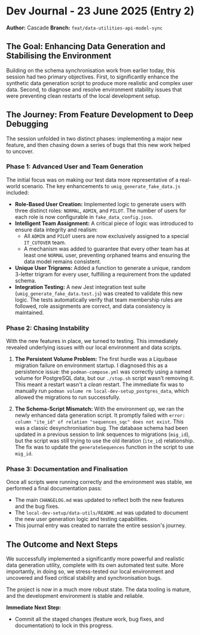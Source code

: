 # Dev Journal - 23 June 2025 (Entry 2)

**Author:** Cascade
**Branch:** `feat/data-utilities-api-model-sync`

## The Goal: Enhancing Data Generation and Stabilising the Environment

Building on the schema synchronisation work from earlier today, this session had two primary objectives. First, to significantly enhance the synthetic data generation script to produce more realistic and complex user data. Second, to diagnose and resolve environment stability issues that were preventing clean restarts of the local development setup.

## The Journey: From Feature Development to Deep Debugging

The session unfolded in two distinct phases: implementing a major new feature, and then chasing down a series of bugs that this new work helped to uncover.

### Phase 1: Advanced User and Team Generation

The initial focus was on making our test data more representative of a real-world scenario. The key enhancements to `umig_generate_fake_data.js` included:

- **Role-Based User Creation:** Implemented logic to generate users with three distinct roles: `NORMAL`, `ADMIN`, and `PILOT`. The number of users for each role is now configurable in `fake_data_config.json`.
- **Intelligent Team Assignment:** A critical piece of logic was introduced to ensure data integrity and realism:
  - All `ADMIN` and `PILOT` users are now exclusively assigned to a special `IT_CUTOVER` team.
  - A mechanism was added to guarantee that every other team has at least one `NORMAL` user, preventing orphaned teams and ensuring the data model remains consistent.
- **Unique User Trigrams:** Added a function to generate a unique, random 3-letter trigram for every user, fulfilling a requirement from the updated schema.
- **Integration Testing:** A new Jest integration test suite (`umig_generate_fake_data.test.js`) was created to validate this new logic. The tests automatically verify that team membership rules are followed, role assignments are correct, and data consistency is maintained.

### Phase 2: Chasing Instability

With the new features in place, we turned to testing. This immediately revealed underlying issues with our local environment and data scripts.

1. **The Persistent Volume Problem:** The first hurdle was a Liquibase migration failure on environment startup. I diagnosed this as a persistence issue: the `podman-compose.yml` was correctly using a named volume for PostgreSQL data, but our `./stop.sh` script wasn't removing it. This meant a restart wasn't a *clean* restart. The immediate fix was to manually run `podman volume rm local-dev-setup_postgres_data`, which allowed the migrations to run successfully.

2. **The Schema-Script Mismatch:** With the environment up, we ran the newly enhanced data generation script. It promptly failed with `error: column "ite_id" of relation "sequences_sqc" does not exist`. This was a classic desynchronisation bug. The database schema had been updated in a previous session to link sequences to migrations (`mig_id`), but the script was still trying to use the old iteration (`ite_id`) relationship. The fix was to update the `generateSequences` function in the script to use `mig_id`.

### Phase 3: Documentation and Finalisation

Once all scripts were running correctly and the environment was stable, we performed a final documentation pass:

- The main `CHANGELOG.md` was updated to reflect both the new features and the bug fixes.
- The `local-dev-setup/data-utils/README.md` was updated to document the new user generation logic and testing capabilities.
- This journal entry was created to narrate the entire session's journey.

## The Outcome and Next Steps

We successfully implemented a significantly more powerful and realistic data generation utility, complete with its own automated test suite. More importantly, in doing so, we stress-tested our local environment and uncovered and fixed critical stability and synchronisation bugs.

The project is now in a much more robust state. The data tooling is mature, and the development environment is stable and reliable.

**Immediate Next Step:**

- Commit all the staged changes (feature work, bug fixes, and documentation) to lock in this progress.